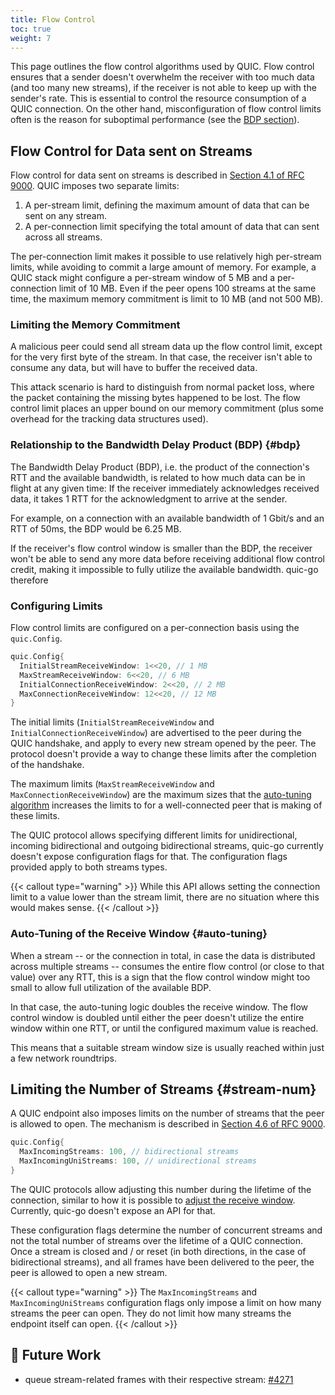```yaml
---
title: Flow Control
toc: true
weight: 7
---
```


This page outlines the flow control algorithms used by QUIC. Flow control ensures that a sender doesn't overwhelm the receiver with too much data (and too many new streams), if the receiver is not able to keep up with the sender's rate. This is essential to control the resource consumption of a QUIC connection. On the other hand, misconfiguration of flow control limits often is the reason for suboptimal performance (see the [BDP section](#bdp)).


## Flow Control for Data sent on Streams

Flow control for data sent on streams is described in [Section 4.1 of RFC 9000](https://datatracker.ietf.org/doc/html/rfc9000#section-4.1). QUIC imposes two separate limits: 
1. A per-stream limit, defining the maximum amount of data that can be sent on any stream.
2. A per-connection limit specifying the total amount of data that can sent across all streams.

The per-connection limit makes it possible to use relatively high per-stream limits, while avoiding to commit a large amount of memory. For example, a QUIC stack might configure a per-stream window of 5 MB and a per-connection limit of 10 MB. Even if the peer opens 100 streams at the same time, the maximum memory commitment is limit to 10 MB (and not 500 MB).


### Limiting the Memory Commitment

A malicious peer could send all stream data up the flow control limit, except for the very first byte of the stream. In that case, the receiver isn't able to consume any data, but will have to buffer the received data.

This attack scenario is hard to distinguish from normal packet loss, where the packet containing the missing bytes happened to be lost. The flow control limit places an upper bound on our memory commitment (plus some overhead for the tracking data structures used).


### Relationship to the Bandwidth Delay Product (BDP) {#bdp}

The Bandwidth Delay Product (BDP), i.e. the product of the connection's RTT and the available bandwidth, is related to how much data can be in flight at any given time: If the receiver immediately acknowledges received data, it takes 1 RTT for the acknowledgment to arrive at the sender.

For example, on a connection with an available bandwidth of 1 Gbit/s and an RTT of 50ms, the BDP would be 6.25 MB.

If the receiver's flow control window is smaller than the BDP, the receiver won't be able to send any more data before receiving additional flow control credit, making it impossible to fully utilize the available bandwidth. quic-go therefore 

### Configuring Limits

Flow control limits are configured on a per-connection basis using the `quic.Config`.

```go
quic.Config{
  InitialStreamReceiveWindow: 1<<20, // 1 MB
  MaxStreamReceiveWindow: 6<<20, // 6 MB
  InitialConnectionReceiveWindow: 2<<20, // 2 MB
  MaxConnectionReceiveWindow: 12<<20, // 12 MB
}
```

The initial limits (`InitialStreamReceiveWindow` and `InitialConnectionReceiveWindow`) are advertised to the peer during the QUIC handshake, and apply to every new stream opened by the peer. The protocol doesn't provide a way to change these limits after the completion of the handshake. 

The maximum limits (`MaxStreamReceiveWindow` and `MaxConnectionReceiveWindow`) are the maximum sizes that the [auto-tuning algorithm](#auto-tuning) increases the limits to for a well-connected peer that is making of these limits.

The QUIC protocol allows specifying different limits for unidirectional, incoming bidirectional and outgoing bidirectional streams, quic-go currently doesn't expose configuration flags for that. The configuration flags provided apply to both streams types.

{{< callout type="warning" >}}
  While this API allows setting the connection limit to a value lower than the stream limit, there are no situation where this would makes sense.
{{< /callout >}}


### Auto-Tuning of the Receive Window {#auto-tuning}

When a stream -- or the connection in total, in case the data is distributed across multiple streams -- consumes the entire flow control (or close to that value) over any RTT, this is a sign that the flow control window might too small to allow full utilization of the available BDP.

In that case, the auto-tuning logic doubles the receive window. The flow control window is doubled until either the peer doesn't utilize the entire window within one RTT, or until the configured maximum value is reached.

This means that a suitable stream window size is usually reached within just a few network roundtrips.


## Limiting the Number of Streams {#stream-num}

A QUIC endpoint also imposes limits on the number of streams that the peer is allowed to open. The mechanism is described in [Section 4.6 of RFC 9000](https://datatracker.ietf.org/doc/html/rfc9000#section-4.6).

```go
quic.Config{
  MaxIncomingStreams: 100, // bidirectional streams
  MaxIncomingUniStreams: 100, // unidirectional streams
}
```

The QUIC protocols allow adjusting this number during the lifetime of the connection, similar to how it is possible to [adjust the receive window](#auto-tuning). Currently, quic-go doesn't expose an API for that.

These configuration flags determine the number of concurrent streams and not the total number of streams over the lifetime of a QUIC connection. Once a stream is closed and / or reset (in both directions, in the case of bidirectional streams), and all frames have been delivered to the peer, the peer is allowed to open a new stream.

{{< callout type="warning" >}}
  The `MaxIncomingStreams` and `MaxIncomingUniStreams` configuration flags only impose a limit on how many streams the peer can open. They do not limit how many streams the endpoint itself can open.
{{< /callout >}}


## 📝 Future Work

* queue stream-related frames with their respective stream: [#4271](https://github.com/quic-go/quic-go/issues/4271)
